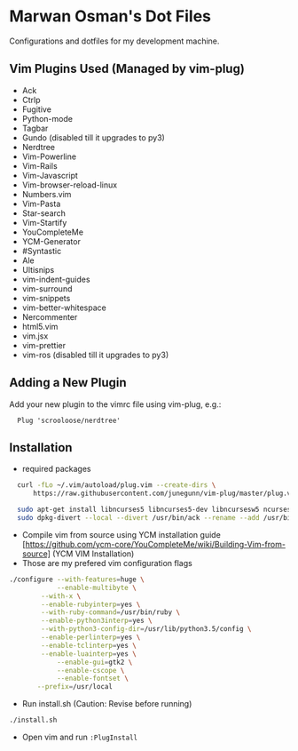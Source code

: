 # Marwan Osman's Dot Files
Configurations and dotfiles for my development machine.

## Vim Plugins Used (Managed by vim-plug)
- Ack
- Ctrlp
- Fugitive
- Python-mode
- Tagbar
- Gundo (disabled till it upgrades to py3)
- Nerdtree
- Vim-Powerline
- Vim-Rails
- Vim-Javascript
- Vim-browser-reload-linux
- Numbers.vim
- Vim-Pasta
- Star-search
- Vim-Startify
- YouCompleteMe
- YCM-Generator
- #Syntastic
- Ale
- Ultisnips
- vim-indent-guides
- vim-surround
- vim-snippets
- vim-better-whitespace
- Nercommenter
- html5.vim
- vim.jsx
- vim-prettier
- vim-ros (disabled till it upgrades to py3)

## Adding a New Plugin
Add your new plugin to the vimrc file using vim-plug, e.g.:
```
  Plug 'scrooloose/nerdtree'
```

## Installation
- required packages
```bash
  curl -fLo ~/.vim/autoload/plug.vim --create-dirs \
      https://raw.githubusercontent.com/junegunn/vim-plug/master/plug.vim
```


```bash
  sudo apt-get install libncurses5 libncurses5-dev libncursesw5 ncurses-bin ncurses-base ctags ack-grep clang cmake npm
  sudo dpkg-divert --local --divert /usr/bin/ack --rename --add /usr/bin/ack-grep
```

- Compile vim from source using YCM installation guide [https://github.com/ycm-core/YouCompleteMe/wiki/Building-Vim-from-source] (YCM VIM Installation)
- Those are my prefered vim configuration flags
```bash
./configure --with-features=huge \
            --enable-multibyte \
	    --with-x \
	    --enable-rubyinterp=yes \
	    --with-ruby-command=/usr/bin/ruby \
	    --enable-python3interp=yes \
	    --with-python3-config-dir=/usr/lib/python3.5/config \
	    --enable-perlinterp=yes \
	    --enable-tclinterp=yes \
	    --enable-luainterp=yes \
            --enable-gui=gtk2 \
            --enable-cscope \
            --enable-fontset \
	   --prefix=/usr/local
```

- Run install.sh (Caution: Revise before running)
```bash
./install.sh
```

- Open vim and run `:PlugInstall`
